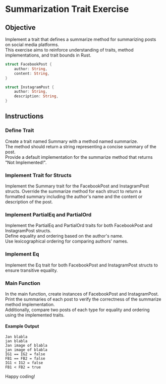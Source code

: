 # Summarization Trait Exercise

## Objective

Implement a trait that defines a summarize method for summarizing posts on social media platforms.  
This exercise aims to reinforce understanding of traits, method implementations, and trait bounds in Rust.

```rust
struct FacebookPost {
    author: String,
    content: String,
}

struct InstagramPost {
    author: String,
    description: String,
}
```

## Instructions

### Define Trait

Create a trait named Summary with a method named summarize.  
The method should return a string representing a concise summary of the post.  
Provide a default implementation for the summarize method that returns "Not Implemented!".  

### Implement Trait for Structs

Implement the Summary trait for the FacebookPost and InstagramPost structs. Override the summarize method for each struct to return a formatted summary including the author's name and the content or description of the post.

### Implement PartialEq and PartialOrd

Implement the PartialEq and PartialOrd traits for both FacebookPost and InstagramPost structs.  
Define equality and ordering based on the author's name.  
Use lexicographical ordering for comparing authors' names.

### Implement Eq

Implement the Eq trait for both FacebookPost and InstagramPost structs to ensure transitive equality.

### Main Function

In the main function, create instances of FacebookPost and InstagramPost.  
Print the summaries of each post to verify the correctness of the summarize method implementation.  
Additionally, compare two posts of each type for equality and ordering using the implemented traits.

#### Example Output

```text
Jan blabla
jan blabla
Jan image of blabla
jan image of blabla
IG1 == IG2 = false
FB1 == FB2 = false
IG1 < IG2 = false
FB1 < FB2 = true
```
Happy coding!

